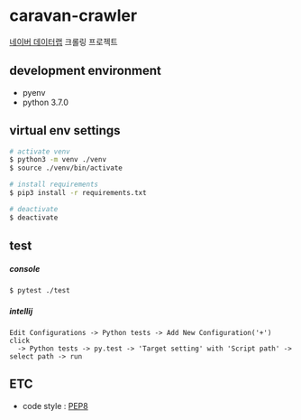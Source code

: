 # caravan-crawler
[네이버 데이터랩](https://datalab.naver.com/shoppingInsight/sCategory.naver) 크롤링 프로젝트

## development environment
- pyenv
- python 3.7.0

## virtual env settings
```bash
# activate venv
$ python3 -m venv ./venv
$ source ./venv/bin/activate

# install requirements
$ pip3 install -r requirements.txt

# deactivate
$ deactivate
```

## test
##### console
```bash
$ pytest ./test
```

##### intellij
```text
Edit Configurations -> Python tests -> Add New Configuration('+') click
  -> Python tests -> py.test -> 'Target setting' with 'Script path' -> select path -> run
``` 

## ETC
- code style : [PEP8](https://www.python.org/dev/peps/pep-0008)
